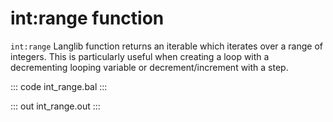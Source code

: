 # int:range function

`int:range` Langlib function returns an iterable which iterates over a range of integers. This is particularly useful when creating a loop with a decrementing looping variable or decrement/increment with a step.  

::: code int_range.bal :::

::: out int_range.out :::
